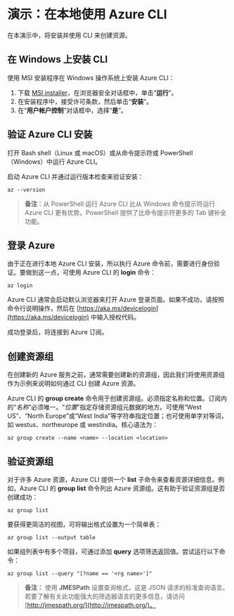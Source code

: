 # 演示：在本地使用 Azure CLI

在本演示中，将安装并使用 CLI 来创建资源。

## 在 Windows 上安装 CLI

使用 MSI 安装程序在 Windows 操作系统上安装 Azure CLI：

1. 下载 [MSI installer](https://aka.ms/installazurecliwindows)，在浏览器安全对话框中，单击“**运行**”。
2. 在安装程序中，接受许可条款，然后单击“**安装**”。
3. 在“**用户帐户控制**”对话框中，选择“**是**”。

## 验证 Azure CLI 安装

打开 Bash shell（Linux 或 macOS）或从命令提示符或 PowerShell（Windows）中运行 Azure CLI。

启动 Azure CLI 并通过运行版本检查来验证安装：

```azurecli
az --version
 ```

>**备注**：从 PowerShell 运行 Azure CLI 比从 Windows 命令提示符运行 Azure CLI 更有优势。PowerShell 提供了比命令提示符更多的 Tab 键补全功能。

## 登录 Azure

由于正在进行本地 Azure CLI 安装，所以执行 Azure 命令前，需要进行身份验证。要做到这一点，可使用 Azure CLI 的 **login** 命令：

```azurecli
az login
```

Azure CLI 通常会启动默认浏览器来打开 Azure 登录页面。如果不成功，请按照命令行说明操作，然后在 [https://aka.ms/devicelogin](https://aka.ms/devicelogin) 中输入授权代码。

成功登录后，将连接到 Azure 订阅。

## 创建资源组

在创建新的 Azure 服务之前，通常需要创建新的资源组，因此我们将使用资源组作为示例来说明如何通过 CLI 创建 Azure 资源。

Azure CLI 的 **group create** 命令用于创建资源组。必须指定名称和位置。订阅内的“*名称*”必须唯一。“*位置*”指定存储资源组元数据的地方。可使用“West US”、“North Europe”或“West India”等字符串指定位置；也可使用单字对等词，如 westus、northeurope 或 westindia。核心语法为：

```azurecli
az group create --name <name> --location <location>
```

## 验证资源组

对于许多 Azure 资源，Azure CLI 提供一个 **list** 子命令来查看资源详细信息。例如，Azure CLI 的 **group list** 命令列出 Azure 资源组。这有助于验证资源组是否创建成功：

```azurecli
az group list
```

要获得更简洁的视图，可将输出格式设置为一个简单表：

```azurecli
az group list --output table
```

如果组列表中有多个项目，可通过添加 **query** 选项筛选返回值。尝试运行以下命令：

```azurecli
az group list --query "[?name == '<rg name>']"
```

>**备注：** 使用 **JMESPath** 设置查询格式，这是 JSON 请求的标准查询语言。若要了解有关此功能强大的筛选器语言的更多信息，请访问 [http://jmespath.org/](http://jmespath.org/)。

